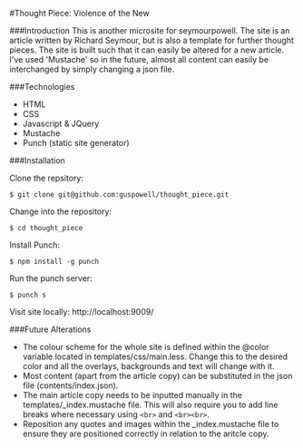 #Thought Piece: Violence of the New

###Introduction
This is another microsite for seymourpowell. The site is an article written by Richard Seymour, but is also a template for further thought pieces. The site is built such that it can easily be altered for a new article. I've used 'Mustache' so in the future, almost all content can easily be interchanged by simply changing a json file.

###Technologies
* HTML
* CSS
* Javascript & JQuery
* Mustache
* Punch (static site generator)

###Installation

Clone the repsitory:
```
$ git clone git@github.com:guspowell/thought_piece.git
```
Change into the repository:
```
$ cd thought_piece
```
Install Punch:
```
$ npm install -g punch
```
Run the punch server:
```
$ punch s
```
Visit site locally: http://localhost:9009/

###Future Alterations
* The colour scheme for the whole site is defined within the @color variable located in templates/css/main.less. Change this to the desired color and all the overlays, backgrounds and text will change with it.
* Most content (apart from the article copy) can be substituted in the json file (contents/index.json).
* The main article copy needs to be inputted manually in the templates/\_index.mustache file. This will also require you to add line breaks where necessary using `<br>` and `<br><br>`.
* Reposition any quotes and images within the \_index.mustache file to ensure they are positioned correctly in relation to the aritcle copy.
<br>
